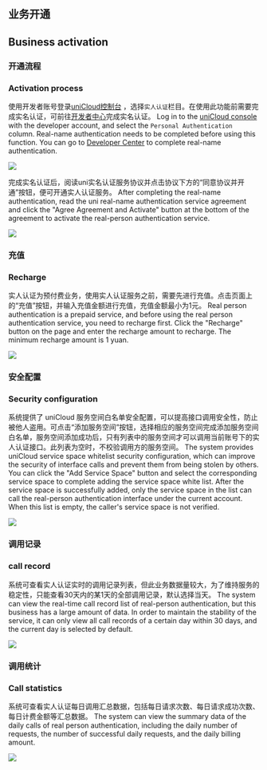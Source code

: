 ## 业务开通
## Business activation

### 开通流程
### Activation process
使用开发者账号登录[uniCloud控制台](#https://unicloud.dcloud.net.cn/) ，选择`实人认证`栏目。在使用此功能前需要完成实名认证，可前往[开发者中心](#https://dev.dcloud.net.cn/)完成实名认证。
Log in to the [uniCloud console](#https://unicloud.dcloud.net.cn/) with the developer account, and select the `Personal Authentication` column. Real-name authentication needs to be completed before using this function. You can go to [Developer Center](#https://dev.dcloud.net.cn/) to complete real-name authentication.

![](https://web-assets.dcloud.net.cn/unidoc/zh/rpa/rpa1674035425.png)

完成实名认证后，阅读uni实名认证服务协议并点击协议下方的“同意协议并开通”按钮，便可开通实人认证服务。
After completing the real-name authentication, read the uni real-name authentication service agreement and click the "Agree Agreement and Activate" button at the bottom of the agreement to activate the real-person authentication service.

![](https://web-assets.dcloud.net.cn/unidoc/zh/rpa/rpa1674039403.png)

### 充值
### Recharge
实人认证为预付费业务，使用实人认证服务之前，需要先进行充值。点击页面上的“充值”按钮，并输入充值金额进行充值，充值金额最小为1元。
Real person authentication is a prepaid service, and before using the real person authentication service, you need to recharge first. Click the "Recharge" button on the page and enter the recharge amount to recharge. The minimum recharge amount is 1 yuan.

![](https://web-assets.dcloud.net.cn/unidoc/zh/rpa/rpa1674040001.png)

### 安全配置
### Security configuration

系统提供了 uniCloud 服务空间白名单安全配置，可以提高接口调用安全性，防止被他人盗用。可点击“添加服务空间”按钮，选择相应的服务空间完成添加服务空间白名单，服务空间添加成功后，只有列表中的服务空间才可以调用当前账号下的实人认证接口。此列表为空时，不校验调用方的服务空间。
The system provides uniCloud service space whitelist security configuration, which can improve the security of interface calls and prevent them from being stolen by others. You can click the "Add Service Space" button and select the corresponding service space to complete adding the service space white list. After the service space is successfully added, only the service space in the list can call the real-person authentication interface under the current account. When this list is empty, the caller's service space is not verified.

![](https://web-assets.dcloud.net.cn/unidoc/zh/rpa/rap1674040168.png)

### 调用记录
### call record

系统可查看实人认证实时的调用记录列表，但此业务数据量较大，为了维持服务的稳定性，只能查看30天内的某1天的全部调用记录，默认选择当天。
The system can view the real-time call record list of real-person authentication, but this business has a large amount of data. In order to maintain the stability of the service, it can only view all call records of a certain day within 30 days, and the current day is selected by default.

![](https://web-assets.dcloud.net.cn/unidoc/zh/rpa/rpa1674040923.png)

### 调用统计
### Call statistics

系统可查看实人认证每日调用汇总数据，包括每日请求次数、每日请求成功次数、每日计费金额等汇总数据。
The system can view the summary data of the daily calls of real person authentication, including the daily number of requests, the number of successful daily requests, and the daily billing amount.

![](https://web-assets.dcloud.net.cn/unidoc/zh/rpa/rpa1674041037.png)
